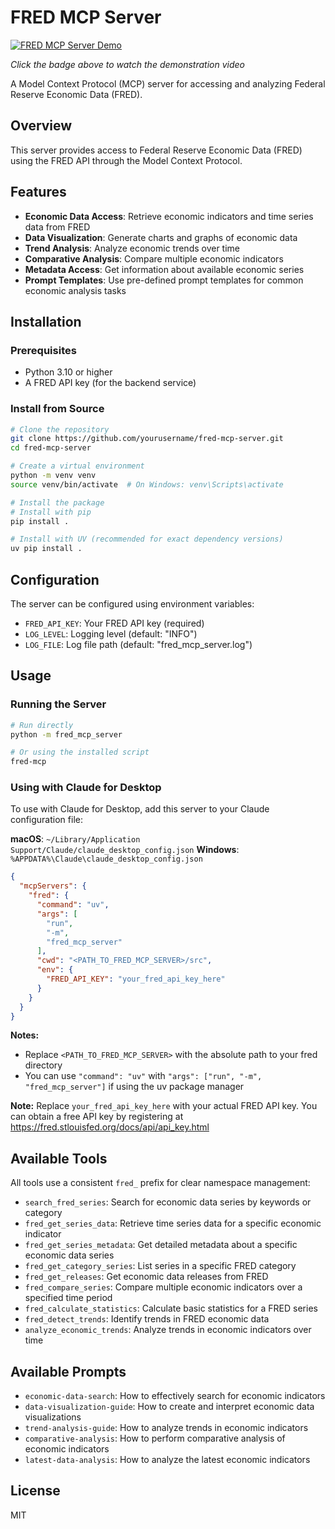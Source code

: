 # FRED MCP Server

[![FRED MCP Server Demo](https://img.shields.io/badge/Watch%20Demo-Video-blue)](fred_demo.mov)

*Click the badge above to watch the demonstration video*

A Model Context Protocol (MCP) server for accessing and analyzing Federal Reserve Economic Data (FRED).

## Overview

This server provides access to Federal Reserve Economic Data (FRED) using the FRED API through the Model Context Protocol.

## Features

- **Economic Data Access**: Retrieve economic indicators and time series data from FRED
- **Data Visualization**: Generate charts and graphs of economic data
- **Trend Analysis**: Analyze economic trends over time
- **Comparative Analysis**: Compare multiple economic indicators
- **Metadata Access**: Get information about available economic series
- **Prompt Templates**: Use pre-defined prompt templates for common economic analysis tasks

## Installation

### Prerequisites

- Python 3.10 or higher
- A FRED API key (for the backend service)

### Install from Source

```bash
# Clone the repository
git clone https://github.com/yourusername/fred-mcp-server.git
cd fred-mcp-server

# Create a virtual environment
python -m venv venv
source venv/bin/activate  # On Windows: venv\Scripts\activate

# Install the package
# Install with pip
pip install .

# Install with UV (recommended for exact dependency versions)
uv pip install .
```

## Configuration

The server can be configured using environment variables:

- `FRED_API_KEY`: Your FRED API key (required)
- `LOG_LEVEL`: Logging level (default: "INFO")
- `LOG_FILE`: Log file path (default: "fred_mcp_server.log")


## Usage

### Running the Server

```bash
# Run directly
python -m fred_mcp_server

# Or using the installed script
fred-mcp
```

### Using with Claude for Desktop

To use with Claude for Desktop, add this server to your Claude configuration file:

**macOS**: `~/Library/Application Support/Claude/claude_desktop_config.json`
**Windows**: `%APPDATA%\Claude\claude_desktop_config.json`

```json
{
  "mcpServers": {
    "fred": {
      "command": "uv",
      "args": [
        "run",
        "-m",
        "fred_mcp_server"
      ],
      "cwd": "<PATH_TO_FRED_MCP_SERVER>/src",
      "env": {
        "FRED_API_KEY": "your_fred_api_key_here"
      }
    }
  }
}
```

**Notes:**
- Replace `<PATH_TO_FRED_MCP_SERVER>` with the absolute path to your fred directory
- You can use `"command": "uv"` with `"args": ["run", "-m", "fred_mcp_server"]` if using the uv package manager

**Note:** Replace `your_fred_api_key_here` with your actual FRED API key. You can obtain a free API key by registering at https://fred.stlouisfed.org/docs/api/api_key.html



## Available Tools

All tools use a consistent `fred_` prefix for clear namespace management:

- `search_fred_series`: Search for economic data series by keywords or category
- `fred_get_series_data`: Retrieve time series data for a specific economic indicator
- `fred_get_series_metadata`: Get detailed metadata about a specific economic data series
- `fred_get_category_series`: List series in a specific FRED category
- `fred_get_releases`: Get economic data releases from FRED
- `fred_compare_series`: Compare multiple economic indicators over a specified time period
- `fred_calculate_statistics`: Calculate basic statistics for a FRED series
- `fred_detect_trends`: Identify trends in FRED economic data
- `analyze_economic_trends`: Analyze trends in economic indicators over time

## Available Prompts

- `economic-data-search`: How to effectively search for economic indicators
- `data-visualization-guide`: How to create and interpret economic data visualizations
- `trend-analysis-guide`: How to analyze trends in economic indicators
- `comparative-analysis`: How to perform comparative analysis of economic indicators
- `latest-data-analysis`: How to analyze the latest economic indicators

## License

MIT
